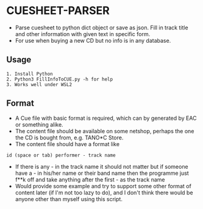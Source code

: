 # CUESHEET-PARSER
- Parse cuesheet to python dict object or save as json. Fill in track title and other information with given text in specific form.
- For use when buying a new CD but no info is in any database.

## Usage
~~~
1. Install Python
2. Python3 FillInfoToCUE.py -h for help
3. Works well under WSL2
~~~
## Format
- A Cue file with basic format is required, which can by generated by EAC or something alike.
- The content file should be available on some netshop, perhaps the one the CD is bought from, e.g. TANO*C Store.
- The content file should have a format like
~~~
id (space or tab) performer - track name
~~~
- If there is any - in the track name it should not matter but if someone have a - in his/her name or their band name then the programme just f**k off and take anything after the first - as the track name
- Would provide some example and try to support some other format of content later (if I'm not too lazy to do), and I don't think there would be anyone other than myself using this script.

